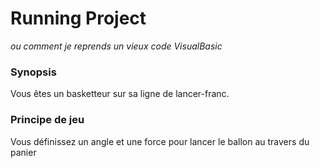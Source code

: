 # Running Project #
*ou comment je reprends un vieux code VisualBasic*

### Synopsis ###
Vous êtes un basketteur sur sa ligne de lancer-franc.

### Principe de jeu ###
Vous définissez un angle et une force pour lancer le ballon au travers du panier


